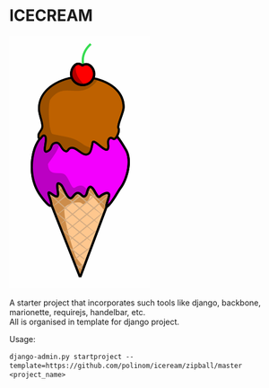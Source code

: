 ICECREAM
=========

![Example](https://github.com/polinom/iceream/blob/master/logo.gif?raw=true)

A starter project that incorporates such tools like django, backbone, marionette, requirejs, handelbar, etc.  
All is organised in template for django project.

Usage:

    django-admin.py startproject --template=https://github.com/polinom/iceream/zipball/master <project_name>
